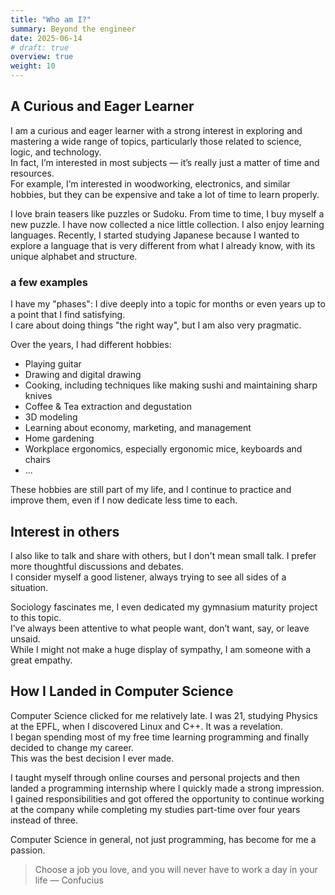 ```yaml
---
title: "Who am I?"
summary: Beyond the engineer
date: 2025-06-14
# draft: true
overview: true
weight: 10
---
```


## A Curious and Eager Learner

I am a curious and eager learner with a strong interest in exploring and mastering a wide range of topics, particularly those related to science, logic, and technology.  
In fact, I’m interested in most subjects — it’s really just a matter of time and resources.  
For example, I’m interested in woodworking, electronics, and similar hobbies, but they can be expensive and take a lot of time to learn properly.

I love brain teasers like puzzles or Sudoku. From time to time, I buy myself a new puzzle. I have now collected a nice little collection.
I also enjoy learning languages. Recently, I started studying Japanese because I wanted to explore a language that is very different from what I already know, with its unique alphabet and structure.

### a few examples

I have my "phases": I dive deeply into a topic for months or even years up to a point that I find satisfying.  
I care about doing things "the right way", but I am also very pragmatic.

Over the years, I had different hobbies:
- Playing guitar
- Drawing and digital drawing
- Cooking, including techniques like making sushi and maintaining sharp knives  
- Coffee & Tea extraction and degustation
- 3D modeling
- Learning about economy, marketing, and management  
- Home gardening
- Workplace ergonomics, especially ergonomic mice, keyboards and chairs
- ...

These hobbies are still part of my life, and I continue to practice and improve them, even if I now dedicate less time to each.

## Interest in others

I also like to talk and share with others, but I don't mean small talk. I prefer more thoughtful discussions and debates.  
I consider myself a good listener, always trying to see all sides of a situation.

Sociology fascinates me, I even dedicated my gymnasium maturity project to this topic.  
I’ve always been attentive to what people want, don’t want, say, or leave unsaid.  
While I might not make a huge display of sympathy, I am someone with a great empathy.

## How I Landed in Computer Science

Computer Science clicked for me relatively late. I was 21, studying Physics at the EPFL, when I discovered Linux and C++. It was a revelation.  
I began spending most of my free time learning programming and finally decided to change my career.  
This was the best decision I ever made.

I taught myself through online courses and personal projects and then landed a programming internship where I quickly made a strong impression.
I gained responsibilities and got offered the opportunity to continue working at the company while completing my studies part-time over four years instead of three.


Computer Science in general, not just programming, has become for me a passion.
> Choose a job you love, and you will never have to work a day in your life
> — Confucius
